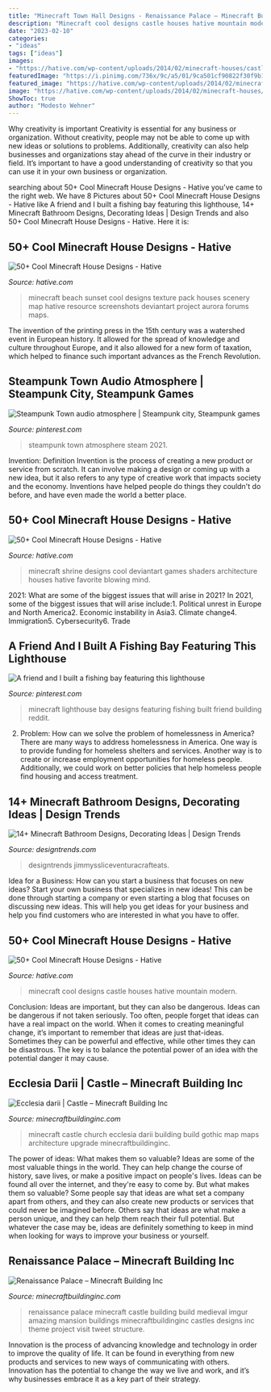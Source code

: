 ```yaml
---
title: "Minecraft Town Hall Designs - Renaissance Palace – Minecraft Building Inc"
description: "Minecraft cool designs castle houses hative mountain modern"
date: "2023-02-10"
categories:
- "ideas"
tags: ["ideas"]
images:
- "https://hative.com/wp-content/uploads/2014/02/minecraft-houses/castle-on-a-mountain-26.jpg"
featuredImage: "https://i.pinimg.com/736x/9c/a5/01/9ca501cf90822f30f9b14619b84fc63a.jpg"
featured_image: "https://hative.com/wp-content/uploads/2014/02/minecraft-houses/minecraft-shrine-design-25.jpg"
image: "https://hative.com/wp-content/uploads/2014/02/minecraft-houses/minecraft-beach-sunset-36.jpg"
ShowToc: true
author: "Modesto Wehner"
---
```



Why creativity is important
Creativity is essential for any business or organization. Without creativity, people may not be able to come up with new ideas or solutions to problems. Additionally, creativity can also help businesses and organizations stay ahead of the curve in their industry or field. It’s important to have a good understanding of creativity so that you can use it in your own business or organization.

	

		
searching about 50+ Cool Minecraft House Designs - Hative you've came to the right web. We have 8 Pictures about 50+ Cool Minecraft House Designs - Hative like A friend and I built a fishing bay featuring this lighthouse, 14+ Minecraft Bathroom Designs, Decorating Ideas | Design Trends and also 50+ Cool Minecraft House Designs - Hative. Here it is:
		
    
## 50+ Cool Minecraft House Designs - Hative

<img loading=lazy src="https://hative.com/wp-content/uploads/2014/02/minecraft-houses/minecraft-beach-sunset-36.jpg" onerror="this.onerror=null;this.src='https://tse2.mm.bing.net/th?id=OIP.980uUvxUvjgFYrMcsDPMtwHaD8&amp;pid=15.1';" alt="50+ Cool Minecraft House Designs - Hative">

_Source: hative.com_

>minecraft beach sunset cool designs texture pack houses scenery map hative resource screenshots deviantart project aurora forums maps. 

	

The invention of the printing press in the 15th century was a watershed event in European history. It allowed for the spread of knowledge and culture throughout Europe, and it also allowed for a new form of taxation, which helped to finance such important advances as the French Revolution.

    
## Steampunk Town Audio Atmosphere | Steampunk City, Steampunk Games

<img loading=lazy src="https://i.pinimg.com/736x/9c/a5/01/9ca501cf90822f30f9b14619b84fc63a.jpg" onerror="this.onerror=null;this.src='https://tse3.mm.bing.net/th?id=OIP.cNIb--x1zQuDrgTPZ56GsgHaFQ&amp;pid=15.1';" alt="Steampunk Town audio atmosphere | Steampunk city, Steampunk games">

_Source: pinterest.com_

>steampunk town atmosphere steam 2021. 

	

Invention: Definition
Invention is the process of creating a new product or service from scratch. It can involve making a design or coming up with a new idea, but it also refers to any type of creative work that impacts society and the economy. Inventions have helped people do things they couldn't do before, and have even made the world a better place.

    
## 50+ Cool Minecraft House Designs - Hative

<img loading=lazy src="https://hative.com/wp-content/uploads/2014/02/minecraft-houses/minecraft-shrine-design-25.jpg" onerror="this.onerror=null;this.src='https://tse3.mm.bing.net/th?id=OIP.zccAJOCrwn8bGP0MJbWUEgHaEF&amp;pid=15.1';" alt="50+ Cool Minecraft House Designs - Hative">

_Source: hative.com_

>minecraft shrine designs cool deviantart games shaders architecture houses hative favorite blowing mind. 

	

2021: What are some of the biggest issues that will arise in 2021?
In 2021, some of the biggest issues that will arise include:1. Political unrest in Europe and North America2. Economic instability in Asia3. Climate change4. Immigration5. Cybersecurity6. Trade
    
## A Friend And I Built A Fishing Bay Featuring This Lighthouse

<img loading=lazy src="https://i.pinimg.com/736x/3d/fc/df/3dfcdf5ec18294f14907981c2ce5bb7a.jpg" onerror="this.onerror=null;this.src='https://tse2.mm.bing.net/th?id=OIP.2CGWUCgsa19LTxXeTAzf5wHaFV&amp;pid=15.1';" alt="A friend and I built a fishing bay featuring this lighthouse">

_Source: pinterest.com_

>minecraft lighthouse bay designs featuring fishing built friend building reddit. 

	

2. Problem:
How can we solve the problem of homelessness in America?
There are many ways to address homelessness in America. One way is to provide funding for homeless shelters and services. Another way is to create or increase employment opportunities for homeless people. Additionally, we could work on better policies that help homeless people find housing and access treatment.

    
## 14+ Minecraft Bathroom Designs, Decorating Ideas | Design Trends

<img loading=lazy src="https://images.designtrends.com/wp-content/uploads/2016/03/01051139/Minecraft-Mod-Bathroom-Design.jpeg" onerror="this.onerror=null;this.src='https://tse3.mm.bing.net/th?id=OIP.j23t7_z82pbeL4bshpZRcQHaEK&amp;pid=15.1';" alt="14+ Minecraft Bathroom Designs, Decorating Ideas | Design Trends">

_Source: designtrends.com_

>designtrends jimmyssliceventuracrafteats. 

	

Idea for a Business: How can you start a business that focuses on new ideas?
Start your own business that specializes in new ideas! This can be done through starting a company or even starting a blog that focuses on discussing new ideas. This will help you get ideas for your business and help you find customers who are interested in what you have to offer.

    
## 50+ Cool Minecraft House Designs - Hative

<img loading=lazy src="https://hative.com/wp-content/uploads/2014/02/minecraft-houses/castle-on-a-mountain-26.jpg" onerror="this.onerror=null;this.src='https://tse1.mm.bing.net/th?id=OIP.jOEcsY0aswwzB6xEm0ef0wHaEK&amp;pid=15.1';" alt="50+ Cool Minecraft House Designs - Hative">

_Source: hative.com_

>minecraft cool designs castle houses hative mountain modern. 

	

Conclusion: Ideas are important, but they can also be dangerous.
Ideas can be dangerous if not taken seriously. Too often, people forget that ideas can have a real impact on the world. When it comes to creating meaningful change, it’s important to remember that ideas are just that-ideas. Sometimes they can be powerful and effective, while other times they can be disastrous. The key is to balance the potential power of an idea with the potential danger it may cause.

    
## Ecclesia Darii | Castle – Minecraft Building Inc

<img loading=lazy src="http://minecraftbuildinginc.com/wp-content/uploads/2013/10/Ecclesia-darii-Minecraft-castle-ideas-6.jpg" onerror="this.onerror=null;this.src='https://tse3.mm.bing.net/th?id=OIP.yxNsb3f5EQpjuTtvGoTzSgHaEK&amp;pid=15.1';" alt="Ecclesia darii | Castle – Minecraft Building Inc">

_Source: minecraftbuildinginc.com_

>minecraft castle church ecclesia darii building build gothic map maps architecture upgrade minecraftbuildinginc. 

	

The power of ideas: What makes them so valuable?
Ideas are some of the most valuable things in the world. They can help change the course of history, save lives, or make a positive impact on people's lives. Ideas can be found all over the internet, and they're easy to come by. But what makes them so valuable? Some people say that ideas are what set a company apart from others, and they can also create new products or services that could never be imagined before. Others say that ideas are what make a person unique, and they can help them reach their full potential. But whatever the case may be, ideas are definitely something to keep in mind when looking for ways to improve your business or yourself.

    
## Renaissance Palace – Minecraft Building Inc

<img loading=lazy src="http://minecraftbuildinginc.com/wp-content/uploads/2013/10/Renaissance-Palace-minecraft-building-ideas-3.jpg" onerror="this.onerror=null;this.src='https://tse2.mm.bing.net/th?id=OIP.8sseZiOs0PlXDaeoSTsquwHaHa&amp;pid=15.1';" alt="Renaissance Palace – Minecraft Building Inc">

_Source: minecraftbuildinginc.com_

>renaissance palace minecraft castle building build medieval imgur amazing mansion buildings minecraftbuildinginc castles designs inc theme project visit tweet structure. 

	

Innovation is the process of advancing knowledge and technology in order to improve the quality of life. It can be found in everything from new products and services to new ways of communicating with others. Innovation has the potential to change the way we live and work, and it’s why businesses embrace it as a key part of their strategy.


